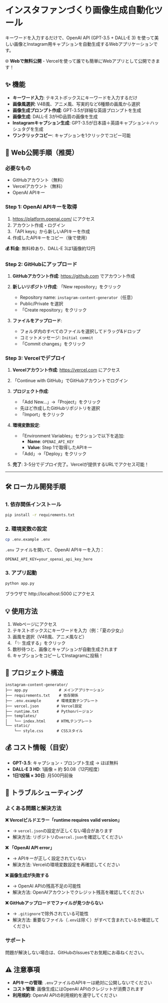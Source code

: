 # インスタファンづくり画像生成自動化ツール

キーワードを入力するだけで、OpenAI API (GPT-3.5 + DALL-E 3) を使って美しい画像とInstagram用キャプションを自動生成するWebアプリケーションです。

🌐 **Webで無料公開** - Vercelを使って誰でも簡単にWebアプリとして公開できます！

## ✨ 機能

- **キーワード入力**: テキストボックスにキーワードを入力するだけ
- **画像風選択**: V4B風、アニメ風、写実的など6種類の画風から選択
- **画像生成プロンプト作成**: GPT-3.5が詳細な英語プロンプトを生成
- **画像生成**: DALL-E 3がHD品質の画像を生成
- **Instagramキャプション生成**: GPT-3.5が日本語＋英語キャプション＋ハッシュタグを生成
- **ワンクリックコピー**: キャプションを1クリックでコピー可能

## 🚀 Web公開手順（推奨）

### 必要なもの
- GitHubアカウント（無料）
- Vercelアカウント（無料）
- OpenAI APIキー

### Step 1: OpenAI APIキーを取得
1. https://platform.openai.com/ にアクセス
2. アカウント作成・ログイン
3. 「API keys」から新しいAPIキーを作成
4. 作成したAPIキーをコピー（後で使用）

**💰 料金**: 無料枠あり、DALL-E 3は1画像約12円

### Step 2: GitHubにアップロード
1. **GitHubアカウント作成**: https://github.com でアカウント作成
2. **新しいリポジトリ作成**: 「New repository」をクリック
   - Repository name: `instagram-content-generator`（任意）
   - Public/Private を選択
   - 「Create repository」をクリック

3. **ファイルをアップロード**:
   - フォルダ内のすべてのファイルを選択してドラッグ&ドロップ
   - コミットメッセージ: `Initial commit`
   - 「Commit changes」をクリック

### Step 3: Vercelでデプロイ
1. **Vercelアカウント作成**: https://vercel.com にアクセス
2. 「Continue with GitHub」でGitHubアカウントでログイン
3. **プロジェクト作成**:
   - 「Add New...」→「Project」をクリック
   - 先ほど作成したGitHubリポジトリを選択
   - 「Import」をクリック

4. **環境変数設定**:
   - 「Environment Variables」セクションで以下を追加:
     - **Name**: `OPENAI_API_KEY`
     - **Value**: Step 1で取得したAPIキー
   - 「Add」→「Deploy」をクリック

5. **完了**: 3-5分でデプロイ完了。Vercelが提供するURLでアクセス可能！

---

## 🛠️ ローカル開発手順

### 1. 依存関係インストール
```bash
pip install -r requirements.txt
```

### 2. 環境変数の設定
```bash
cp .env.example .env
```

`.env` ファイルを開いて、OpenAI APIキーを入力：
```
OPENAI_API_KEY=your_openai_api_key_here
```

### 3. アプリ起動
```bash
python app.py
```

ブラウザで http://localhost:5000 にアクセス

## 💡 使用方法

1. Webページにアクセス
2. テキストボックスにキーワードを入力（例：「夏の少女」）
3. 画風を選択（V4B風、アニメ風など）
4. 「✨ 生成する」をクリック
5. 数秒待つと、画像とキャプションが自動生成されます
6. キャプションをコピーしてInstagramに投稿！

## 📂 プロジェクト構造

```
instagram-content-generator/
├── app.py              # メインアプリケーション
├── requirements.txt    # 依存関係
├── .env.example       # 環境変数テンプレート
├── vercel.json        # Vercel設定
├── runtime.txt        # Pythonバージョン
├── templates/
│   └── index.html     # HTMLテンプレート
└── static/
    └── style.css      # CSSスタイル
```

## 💰 コスト情報（目安）

- **GPT-3.5**: キャプション・プロンプト生成 → ほぼ無料
- **DALL-E 3 HD**: 1画像 = 約 $0.08（12円程度）
- **1日1投稿 × 30日**: 月500円前後

## 🔧 トラブルシューティング

### よくある問題と解決方法

**❌ Vercelビルドエラー「runtime requires valid version」**
- → `vercel.json`の設定が正しくない場合があります
- 解決方法: リポジトリの`vercel.json`を確認してください

**❌ 「OpenAI API error」**
- → APIキーが正しく設定されていない
- 解決方法: Vercelの環境変数設定を再確認してください

**❌ 画像生成が失敗する**
- → OpenAI APIの残高不足の可能性
- 解決方法: OpenAIアカウントでクレジット残高を確認してください

**❌ GitHubアップロードでファイルが見つからない**
- → `.gitignore`で除外されている可能性
- 解決方法: 重要なファイル（`.env`は除く）がすべて含まれているか確認してください

### サポート

問題が解決しない場合は、GitHubのIssuesでお気軽にお尋ねください。

## ⚠️ 注意事項

- **APIキーの管理**: `.env`ファイルのAPIキーは絶対に公開しないでください
- **コスト管理**: 画像生成にはOpenAI APIのクレジットが消費されます
- **利用規約**: OpenAI APIの利用規約を遵守してください

